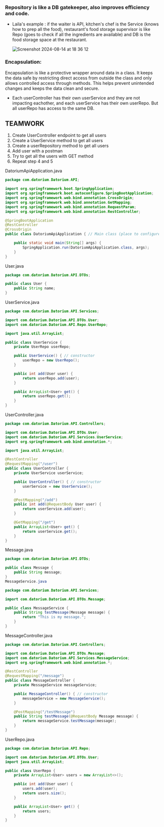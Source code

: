 ### Repository is like a DB gatekeeper, also improves efficiency and code.
* Laila's example : if the waiter is API, kitchen's chef is the Service (knows how to prep all the food), restaurant's food storage supervisor is like Repo
   (goes to check if all the ingredients are available) and DB is the food storage space at the restaurant.

  ![Screenshot 2024-08-14 at 18 36 12](https://github.com/user-attachments/assets/94eda335-21cd-4e9c-8298-700d548e3898)

### Encapsulation:
Encapsulation is like a protective wrapper around data in a class. It keeps the data safe by restricting direct access from outside the class and only allows controlled access 
through methods. This helps prevent unintended changes and keeps the data clean and secure.

* Each userController has their own userService and they are not impacting eachother, and each userService has their own userRepo. But all userRepo has access to the same DB.


## TEAMWORK 

1. Create UserController endpoint to get all users
2. Create a UserService method to get all users
3. Create a userRepository method to get all users
4. Add user with a postman
5. Try to get all the users with GET method
6. Repeat step 4 and 5

DatoriumApiApplication.java
```java
package com.datorium.Datorium.API;

import org.springframework.boot.SpringApplication;
import org.springframework.boot.autoconfigure.SpringBootApplication;
import org.springframework.web.bind.annotation.CrossOrigin;
import org.springframework.web.bind.annotation.GetMapping;
import org.springframework.web.bind.annotation.RequestParam;
import org.springframework.web.bind.annotation.RestController;

@SpringBootApplication
@RestController
@CrossOrigin
public class DatoriumApiApplication { // Main class (place to configure application)

	public static void main(String[] args) {
		SpringApplication.run(DatoriumApiApplication.class, args);
	}
}
```
User.java
```java
package com.datorium.Datorium.API.DTOs;

public class User {
    public String name;
}
```
UserService.java
```java
package com.datorium.Datorium.API.Services;

import com.datorium.Datorium.API.DTOs.User;
import com.datorium.Datorium.API.Repo.UserRepo;

import java.util.ArrayList;

public class UserService {
    private UserRepo userRepo;

    public UserService() { // constructor
        userRepo = new UserRepo();
    }

    public int add(User user) {
        return userRepo.add(user);
    }

    public ArrayList<User> get() {
        return userRepo.get();
    }
}
```
UserController.java
```java
package com.datorium.Datorium.API.Controllers;

import com.datorium.Datorium.API.DTOs.User;
import com.datorium.Datorium.API.Services.UserService;
import org.springframework.web.bind.annotation.*;

import java.util.ArrayList;

@RestController
@RequestMapping("/user")
public class UserController {
    private UserService userService;

    public UserController() { // constructor
        userService = new UserService();
    }

    @PostMapping("/add")
    public int add(@RequestBody User user) {
        return userService.add(user);
    }

    @GetMapping("/get")
    public ArrayList<User> get() {
        return userService.get();
    }
}
```
Message.java
```java
package com.datorium.Datorium.API.DTOs;

public class Message {
    public String message;
}
MessageService.java

package com.datorium.Datorium.API.Services;

import com.datorium.Datorium.API.DTOs.Message;

public class MessageService {
    public String testMessage(Message message) {
        return "This is my message.";
    }
}
```
MessageController.java
```java
package com.datorium.Datorium.API.Controllers;

import com.datorium.Datorium.API.DTOs.Message;
import com.datorium.Datorium.API.Services.MessageService;
import org.springframework.web.bind.annotation.*;

@RestController
@RequestMapping("/message")
public class MessageController {
    private MessageService messageService;

    public MessageController() { // constructor
        messageService = new MessageService();
    }

    @PostMapping("/testMessage")
    public String testMessage(@RequestBody Message message) {
        return messageService.testMessage(message);
    }
}
```
UserRepo.java
```java
package com.datorium.Datorium.API.Repo;

import com.datorium.Datorium.API.DTOs.User;
import java.util.ArrayList;

public class UserRepo {
    private ArrayList<User> users = new ArrayList<>();

    public int add(User user) {
        users.add(user);
        return users.size();
    }

    public ArrayList<User> get() {
        return users;
    }
}
```





